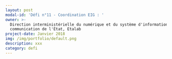 ```yaml
---
layout: post
modal-id: 'Défi n°11 - Coordination EIG : '
owner: >-
  Direction interministérielle du numérique et du système d'information et de
  communication de l'État, Etalab
project-date: Janvier 2018
img: /img/portfolio/default.png
description: xxx
category: defi
---
```




